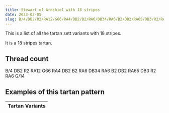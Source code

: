```yaml
---
title: Stewart of Ardshiel with 18 stripes
date: 2023-02-05
slug: B/4/DB2/R2/RA12/G66/RA4/DB2/B2/RA6/DB34/RA6/B2/DB2/RA65/DB3/R2/RA6/G/14
---
```

This is a list of all the tartan sett variants with 18 stripes.

It is a 18 stripes tartan.


## Thread count
B/4 DB2 R2 RA12 G66 RA4 DB2 B2 RA6 DB34 RA6 B2 DB2 RA65 DB3 R2 RA6 G/14

## Examples of this tartan pattern

| Tartan Variants |
|---------------|
